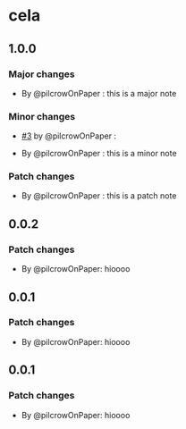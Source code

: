 # cela

## 1.0.0

### Major changes

- By @pilcrowOnPaper : this is a major note

### Minor changes

- [#3](https://github.com/pilcrowOnPaper/cela/pull/3) by @pilcrowOnPaper :

- By @pilcrowOnPaper : this is a minor note

### Patch changes

- By @pilcrowOnPaper : this is a patch note

## 0.0.2

### Patch changes

- By @pilcrowOnPaper: hioooo

## 0.0.1

### Patch changes

- By @pilcrowOnPaper: hioooo

## 0.0.1

### Patch changes

- By @pilcrowOnPaper: hioooo

